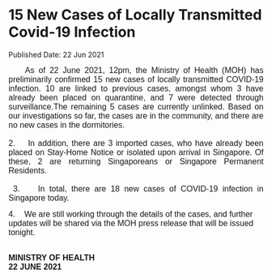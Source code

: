 <html>
    <meta http-equiv="Content-Type" content="text/html; charset=utf-8"/>
    <meta charset="utf-8"/>
    <title>15 New Cases of Locally Transmitted Covid-19 Infection</title>
    <body><h1>15 New Cases of Locally Transmitted Covid-19 Infection</h1>
    <p>Published Date: 22 Jun 2021</p> <p style="text-align: justify;"><span style="font-size: 16px; font-family: Arial;">&nbsp; &nbsp; As of 22 June 2021, 12pm, the Ministry of Health (MOH) has preliminarily confirmed 15 new&nbsp;</span><span style="font-size: 16px; font-family: Arial;">cases of locally transmitted COVID-19 infection.&nbsp;10&nbsp;</span><span class="bumpedfont15" style="font-family: Arial;"><span style="font-size: 16px;">are linked to previous cases, amongst whom 3 have already been placed on quarantine, and 7 were detected through surveillance.</span></span><span class="bumpedfont15" style="font-family: Arial;"><span style="font-size: 16px;"></span></span><span style="font-size: 16px; font-family: Arial;">The remaining 5 cases are currently unlinked.&nbsp;</span><span style="font-size: 16px; font-family: Arial;">Based on our investigations so far, the cases are in the community, and there are no new cases in the dormitories</span><span style="font-size: 16px; font-family: Arial;">.<br><br>2. &nbsp; &nbsp;</span><span style="text-align: left; font-size: 16px; font-family: Arial;">In addition, there are 3 imported cases, who have already been placed on Stay-Home Notice or isolated upon arrival in Singapore</span><span style="text-align: left; font-size: 16px; font-family: Arial;">. Of these, 2 are returning Singaporeans or Singapore Permanent Residents.&nbsp;<br><br></span><span style="text-align: left; font-size: 16px; font-family: Arial;">&nbsp;3. &nbsp; &nbsp;In total, there are 18 new cases of COVID-19 infection in Singapore today.</span></p><p style="text-align: justify;"><p><span style="font-size: 16px; font-family: Arial;">4. &nbsp; &nbsp;</span><span style="font-size: 16px; font-family: Arial;">We are still working through the details of the cases, and further updates will be shared via the MOH press release that will be issued tonight.&nbsp;</span></p></p><p style="margin-left: 0cm; text-align: justify;"><span style="font-size: 16px; font-family: Arial;"><span style="font-size: 16px;"><br></span><strong style="font-family: Arial; text-align: left;">MINISTRY OF HEALTH<br></strong></span><strong style="text-align: left;"><span style="font-size: 12pt; font-family: Arial;">22 JUNE 2021</span></strong></p></body>
</html>